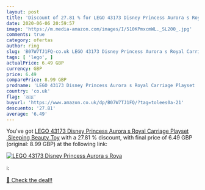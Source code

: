 ```yaml
---
layout: post
title: 'Discount of 27.81 % for LEGO 43173 Disney Princess Aurora s Roya'
date: 2020-06-06 20:59:57
image: 'https://m.media-amazon.com/images/I/510KPmxcmWL._SL200_.jpg'
comments: true
category: ofertas
author: ring
slug: 'B07W7TJ1FQ-co.uk LEGO 43173 Disney Princess Aurora s Royal Carriage...'
tags: [ 'lego', ]
actualPrice: 6.49 GBP
currency: GBP
price: 6.49
comparePrice: 8.99 GBP
prodname: 'LEGO 43173 Disney Princess Aurora s Royal Carriage Playset  Sleeping Beauty Toy'
country: 'co.uk'
flag: '🇬🇧'
buyurl: 'https://www.amazon.co.uk/dp/B07W7TJ1FQ/?tag=tolees0a-21'
descuento: '27.81'
average: '6.49'
---
```


You've got [LEGO 43173 Disney Princess Aurora s Royal Carriage Playset  Sleeping Beauty Toy](https://www.amazon.co.uk/dp/B07W7TJ1FQ/?tag=tolees0a-21) with a  27.81 % discount, with final price of 6.49 GBP (original: 8.99 GBP) at the following link:

[![LEGO 43173 Disney Princess Aurora s Roya](https://m.media-amazon.com/images/I/510KPmxcmWL._SL200_.jpg)](https://www.amazon.co.uk/dp/B07W7TJ1FQ/?tag=tolees0a-21)

ℹ️:


[🛒 Check the deal!!](https://www.amazon.co.uk/dp/B07W7TJ1FQ/?tag=tolees0a-21)
